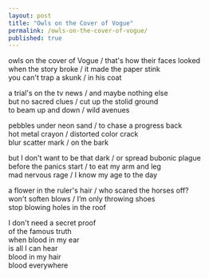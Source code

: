 ```yaml
---  
layout: post  
title: "Owls on the Cover of Vogue"  
permalink: /owls-on-the-cover-of-vogue/  
published: true  
---  
```

  
owls on the cover of Vogue / that's how their faces looked  
when the story broke / it made the paper stink  
you can't trap a skunk  / in his coat  
  
a trial's on the tv news / and maybe nothing else  
but no sacred clues / cut up the stolid ground  
to beam up and down  / wild avenues  
  
pebbles under neon sand / to chase a progress back   
hot metal crayon / distorted color crack  
blur scatter mark / on the bark  
  
but I don't want to be that dark / or spread bubonic plague  
before the panics start / to eat my arm and leg  
mad nervous rage / I know my age to the day  
   
a flower in the ruler's hair / who scared the horses off?  
won't soften blows / I’m only throwing shoes  
stop blowing holes in the roof  
  
I don't need a secret proof  
of the famous truth  
when blood in my ear  
is all I can hear  
blood in my hair  
blood everywhere  
